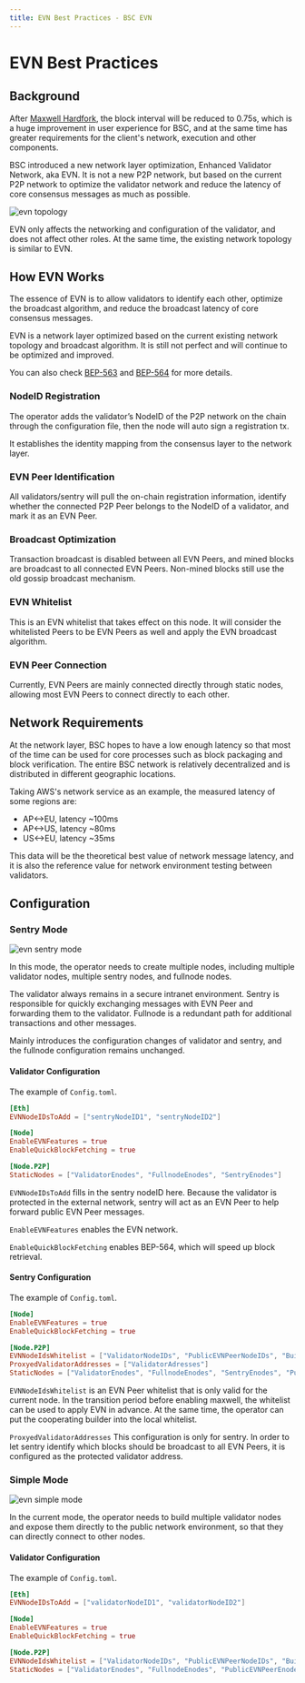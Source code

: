 ```yaml
---
title: EVN Best Practices - BSC EVN
---
```


# EVN Best Practices

## Background

After [Maxwell Hardfork](https://www.bnbchain.org/en/blog/bnb-chain-announces-maxwell-hardfork-bsc-moves-to-0-75-second-block-times), the block interval will be reduced to 0.75s, which is a huge improvement in user experience for BSC, and at the same time has greater requirements for the client's network, execution and other components. 

BSC introduced a new network layer optimization, Enhanced Validator Network, aka EVN. It is not a new P2P network, but based on the current P2P network to optimize the validator network and reduce the latency of core consensus messages as much as possible.

![evn topology](../../img/evn/evn-topology.png)

EVN only affects the networking and configuration of the validator, and does not affect other roles. At the same time, the existing network topology is similar to EVN.

## How EVN Works

The essence of EVN is to allow validators to identify each other, optimize the broadcast algorithm, and reduce the broadcast latency of core consensus messages. 

EVN is a network layer optimized based on the current existing network topology and broadcast algorithm. It is still not perfect and will continue to be optimized and improved.

You can also check [BEP-563](https://github.com/bnb-chain/BEPs/blob/master/BEPs/BEP-563.md) and [BEP-564](https://github.com/bnb-chain/BEPs/blob/master/BEPs/BEP-564.md) for more details.

### NodeID Registration

The operator adds the validator’s NodeID of the P2P network on the chain through the configuration file, then the node will auto sign a registration tx.

It establishes the identity mapping from the consensus layer to the network layer.

### EVN Peer Identification

All validators/sentry will pull the on-chain registration information, identify whether the connected P2P Peer belongs to the NodeID of a validator, and mark it as an EVN Peer.

### Broadcast Optimization

Transaction broadcast is disabled between all EVN Peers, and mined blocks are broadcast to all connected EVN Peers. Non-mined blocks still use the old gossip broadcast mechanism.

### EVN Whitelist

This is an EVN whitelist that takes effect on this node. It will consider the whitelisted Peers to be EVN Peers as well and apply the EVN broadcast algorithm.

### EVN Peer Connection

Currently, EVN Peers are mainly connected directly through static nodes, allowing most EVN Peers to connect directly to each other.

## Network Requirements

At the network layer, BSC hopes to have a low enough latency so that most of the time can be used for core processes such as block packaging and block verification. The entire BSC network is relatively decentralized and is distributed in different geographic locations.

Taking AWS's network service as an example, the measured latency of some regions are:
- AP<->EU, latency ~100ms
- AP<->US, latency ~80ms
- US<->EU, latency ~35ms

This data will be the theoretical best value of network message latency, and it is also the reference value for network environment testing between validators.

## Configuration

### Sentry Mode

![evn sentry mode](../../img/evn/evn-sentry-mode.png)

In this mode, the operator needs to create multiple nodes, including multiple validator nodes, multiple sentry nodes, and fullnode nodes.

The validator always remains in a secure intranet environment. Sentry is responsible for quickly exchanging messages with EVN Peer and forwarding them to the validator. Fullnode is a redundant path for additional transactions and other messages.

Mainly introduces the configuration changes of validator and sentry, and the fullnode configuration remains unchanged.

#### Validator Configuration

The example of `Config.toml`.

```toml
[Eth]
EVNNodeIDsToAdd = ["sentryNodeID1", "sentryNodeID2"]

[Node]
EnableEVNFeatures = true
EnableQuickBlockFetching = true

[Node.P2P]
StaticNodes = ["ValidatorEnodes", "FullnodeEnodes", "SentryEnodes"]
```

`EVNNodeIDsToAdd` fills in the sentry nodeID here. Because the validator is protected in the external network, sentry will act as an EVN Peer to help forward public EVN Peer messages.

`EnableEVNFeatures` enables the EVN network.

`EnableQuickBlockFetching` enables BEP-564, which will speed up block retrieval.

#### Sentry Configuration

The example of `Config.toml`.

```toml
[Node]
EnableEVNFeatures = true
EnableQuickBlockFetching = true

[Node.P2P]
EVNNodeIdsWhitelist = ["ValidatorNodeIDs", "PublicEVNPeerNodeIDs", "BuilderNodeIDs"]
ProxyedValidatorAddresses = ["ValidatorAdresses"]
StaticNodes = ["ValidatorEnodes", "FullnodeEnodes", "SentryEnodes", "PublicEVNPeerEnodes", "PublicFullnodeEnodes"]
```

`EVNNodeIdsWhitelist` is an EVN Peer whitelist that is only valid for the current node. In the transition period before enabling maxwell, the whitelist can be used to apply EVN in advance. At the same time, the operator can put the cooperating builder into the local whitelist.

`ProxyedValidatorAddresses` This configuration is only for sentry. In order to let sentry identify which blocks should be broadcast to all EVN Peers, it is configured as the protected validator address.

### Simple Mode

![evn simple mode](../../img/evn/evn-simple-mode.png)

In the current mode, the operator needs to build multiple validator nodes and expose them directly to the public network environment, so that they can directly connect to other nodes.

#### Validator Configuration

The example of `Config.toml`.

```toml
[Eth]
EVNNodeIDsToAdd = ["validatorNodeID1", "validatorNodeID2"]

[Node]
EnableEVNFeatures = true
EnableQuickBlockFetching = true

[Node.P2P]
EVNNodeIdsWhitelist = ["ValidatorNodeIDs", "PublicEVNPeerNodeIDs", "BuilderNodeIDs"]
StaticNodes = ["ValidatorEnodes", "FullnodeEnodes", "PublicEVNPeerEnodes", "PublicFullnodeEnodes"]
```